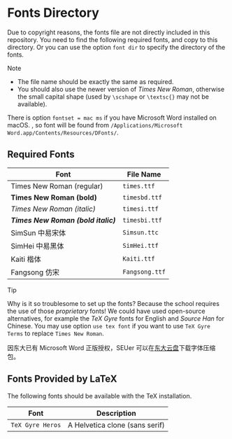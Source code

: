 # Fonts Directory

Due to copyright reasons,
the fonts file are not directly included in this repository.
You need to find the following required fonts, and copy to this directory.
Or you can use the option `font dir` to specify the directory of the fonts.

> [!NOTE]
> - The file name should be exactly the same as required.
> - You should also use the newer version of *Times New Roman*, otherwise the small capital shape (used by `\scshape` or `\textsc{}` may not be available).

There is option `fontset = mac ms` if you have Microsoft Word installed on macOS.
, so font will be found from `/Applications/Microsoft Word.app/Contents/Resources/DFonts/`.

## Required Fonts

| Font | File Name |
| ---- | --------- |
| Times New Roman (regular) | `times.ttf` |
| **Times New Roman (bold)** | `timesbd.ttf` |
| *Times New Roman (italic)* | `timesi.ttf` |
| ***Times New Roman (bold italic)*** | `timesbi.ttf` |
| SimSun 中易宋体 | `Simsun.ttc` |
| SimHei 中易黑体 | `SimHei.ttf` |
| Kaiti 楷体 | `Kaiti.ttf` |
| Fangsong 仿宋 | `Fangsong.ttf` |

> [!TIP]
> Why is it so troublesome to set up the fonts?
> Because the school requires the use of those *proprietary* fonts!
> We could have used open-source alternatives, for example the *TeX Gyre* fonts for English and *Source Han* for Chinese.
> You may use option `use tex font` if you want to use `TeX Gyre Terms` to replace `Times New Roman`.

因东大已有 Microsoft Word 正版授权，SEUer 可以在[东大云盘](https://pan.seu.edu.cn:443/link/687E9269EFC00E2E6FCE197A311D7F03)下载字体压缩包。

## Fonts Provided by LaTeX

The following fonts should be available with the TeX installation.

| Font | Description |
| ---- | ----------- |
| `TeX Gyre Heros` | A Helvetica clone (sans serif) |

